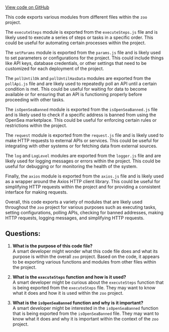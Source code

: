 [View code on GitHub](zoo-labs/zoo/blob/master/sdk/src/utils/index.ts)

This code exports various modules from different files within the `zoo` project. 

The `executeSteps` module is exported from the `executeSteps.js` file and is likely used to execute a series of steps or tasks in a specific order. This could be useful for automating certain processes within the project.

The `setParams` module is exported from the `params.js` file and is likely used to set parameters or configurations for the project. This could include things like API keys, database credentials, or other settings that need to be customized for each deployment of the project.

The `pollUntilOk` and `pollUntilHasData` modules are exported from the `pollApi.js` file and are likely used to repeatedly poll an API until a certain condition is met. This could be useful for waiting for data to become available or for ensuring that an API is functioning properly before proceeding with other tasks.

The `isOpenSeaBanned` module is exported from the `isOpenSeaBanned.js` file and is likely used to check if a specific address is banned from using the OpenSea marketplace. This could be useful for enforcing certain rules or restrictions within the project.

The `request` module is exported from the `request.js` file and is likely used to make HTTP requests to external APIs or services. This could be useful for integrating with other systems or for fetching data from external sources.

The `log` and `LogLevel` modules are exported from the `logger.js` file and are likely used for logging messages or errors within the project. This could be useful for debugging or for monitoring the health of the system.

Finally, the `axios` module is exported from the `axios.js` file and is likely used as a wrapper around the Axios HTTP client library. This could be useful for simplifying HTTP requests within the project and for providing a consistent interface for making requests. 

Overall, this code exports a variety of modules that are likely used throughout the `zoo` project for various purposes such as executing tasks, setting configurations, polling APIs, checking for banned addresses, making HTTP requests, logging messages, and simplifying HTTP requests.
## Questions: 
 1. **What is the purpose of this code file?**\
A smart developer might wonder what this code file does and what its purpose is within the overall `zoo` project. Based on the code, it appears to be exporting various functions and modules from other files within the project.

2. **What is the `executeSteps` function and how is it used?**\
A smart developer might be curious about the `executeSteps` function that is being exported from the `executeSteps` file. They may want to know what it does and how it is used within the `zoo` project.

3. **What is the `isOpenSeaBanned` function and why is it important?**\
A smart developer might be interested in the `isOpenSeaBanned` function that is being exported from the `isOpenSeaBanned` file. They may want to know what it does and why it is important within the context of the `zoo` project.